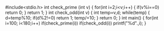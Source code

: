   #include<stdio.h>
int check_prime (int v)
{
for(int i=2;i<v;i++)
{
if(v%i==0)
return 0;
}
return 1;
}
int check_odd(int v)
{
int temp=v,d;
while(temp)
{
d=temp%10;
if(d%2!=0)
return 1;
temp/=10;
}
return 0;
}
int main()
{
for(int  i=100; i<180;i++)
if(check_prime(i))
if(check_odd(i))
printf("%d".,i);
}

